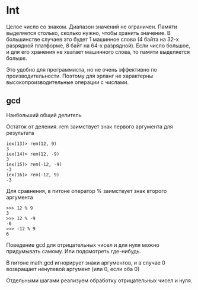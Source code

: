 # Int

Целое число со знаком. Диапазон значений не ограничен. Памяти выделяется столько, сколько нужно, чтобы хранить значение. В большинстве случаев это будет 1 машинное слово (4 байта на 32-х разрядной платформе, 8 байт на 64-х разрядной). Если число большое, и для его хранения не хватает машинного слова, то памяти выделяется больше.

Это удобно для программиста, но не очень эффективно по производительности. Поэтому для эрланг не характерны высокопроизводительные операции с числами.


## gcd
Наибольший общий делитель

Остаток от деления.
rem заимствует знак первого аргумента для результата
```
iex(13)> rem(12, 9)                   
3
iex(14)> rem(12, -9)
3
iex(15)> rem(-12, -9)
-3
iex(16)> rem(-12, 9) 
-3
```
Для сравнения, в питоне оператор % заимствует знак второго аргумента
```
>>> 12 % 9
3
>>> 12 % -9
-6
>>> -12 % 9
6
```

Поведение gcd для отрицательных чисел и для нуля можно придумывать самому. Или подсмотреть где-нибудь.

В питоне math.gcd игнорирует знаки аргументов, 
и в случае 0 возвращает ненулевой аргумент (или 0, если оба 0)

Отдельными шагами реализуем обработку отрицательных чисел и нуля.
